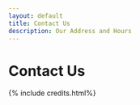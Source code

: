 ```yaml
---
layout: default
title: Contact Us
description: Our Address and Hours
---
```


# Contact Us

{% include credits.html%}